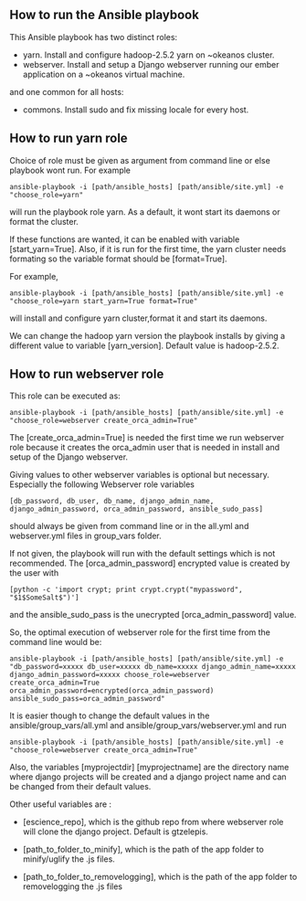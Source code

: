 How to run the Ansible playbook
---

This Ansible playbook has two distinct roles: 
 - yarn. Install and configure hadoop-2.5.2 yarn on ~okeanos cluster.
 - webserver. Install and setup a Django webserver running our ember application on a ~okeanos virtual machine.

and one common for all hosts:
 - commons. Install sudo and fix missing locale for every host.

How to run yarn role
--
Choice of role must be given as argument from command line or else playbook wont run. For example

    ansible-playbook -i [path/ansible_hosts] [path/ansible/site.yml] -e "choose_role=yarn"

will run the playbook role yarn. As a default, it wont start its daemons or format the cluster.

If these functions are wanted, it can be enabled with variable [start_yarn=True]. Also, if it is run
for the first time, the yarn cluster needs formating so the variable format should be  [format=True].

For example, 

    ansible-playbook -i [path/ansible_hosts] [path/ansible/site.yml] -e "choose_role=yarn start_yarn=True format=True"
will install and configure yarn cluster,format it and start its daemons.

We can change the hadoop yarn version the playbook installs
by giving a different value to variable [yarn_version]. Default value is hadoop-2.5.2.

How to run webserver role
--

This role can be executed as:

    ansible-playbook -i [path/ansible_hosts] [path/ansible/site.yml] -e "choose_role=webserver create_orca_admin=True"

The [create_orca_admin=True] is needed the first time we run webserver role because it creates the orca_admin user that is needed in
install and setup of the Django webserver.

Giving values to other webserver variables is optional but necessary. Especially the following Webserver role variables 

    [db_password, db_user, db_name, django_admin_name, django_admin_password, orca_admin_password, ansible_sudo_pass] 
    
should always be given from command line or in the all.yml and webserver.yml files in group_vars folder. 

If not given, the playbook will run with the default settings which is not recommended.
The [orca_admin_password] encrypted value is created by the user with 

    [python -c 'import crypt; print crypt.crypt("mypassword", "$1$SomeSalt$")'] 

and the ansible_sudo_pass is the unecrypted [orca_admin_password] value.

So, the optimal execution of webserver role for the first time from the command line would be:

    ansible-playbook -i [path/ansible_hosts] [path/ansible/site.yml] -e "db_password=xxxxx db_user=xxxxx db_name=xxxxx django_admin_name=xxxxx django_admin_password=xxxxx choose_role=webserver create_orca_admin=True orca_admin_password=encrypted(orca_admin_password) ansible_sudo_pass=orca_admin_password"

It is easier though to change the default values in the ansible/group_vars/all.yml and ansible/group_vars/webserver.yml and run 

    ansible-playbook -i [path/ansible_hosts] [path/ansible/site.yml] -e "choose_role=webserver create_orca_admin=True"

Also, the variables [myprojectdir] [myprojectname] are the directory name where django projects will be created and a django project name and can be changed from their default values.

Other useful variables are :
- [escience_repo], which is the github repo from where webserver role will clone the django project. Default is gtzelepis.

- [path_to_folder_to_minify], which is the path of the app folder to minify/uglify the .js files.

- [path_to_folder_to_removelogging], which is the path of the app folder to removelogging the .js files	
